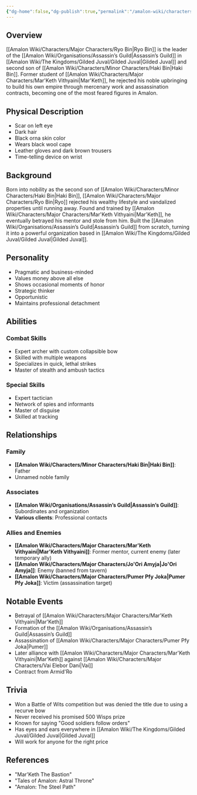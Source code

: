 ```yaml
---
{"dg-home":false,"dg-publish":true,"permalink":"/amalon-wiki/characters/major-characters/ryo-bin/","dgPassFrontmatter":true,"noteIcon":""}
---
```


## Overview
[[Amalon Wiki/Characters/Major Characters/Ryo Bin\|Ryo Bin]] is the leader of the [[Amalon Wiki/Organisations/Assassin’s Guild\|Assassin’s Guild]] in [[Amalon Wiki/The Kingdoms/Gilded Juval/Gilded Juval\|Gilded Juval]] and second son of [[Amalon Wiki/Characters/Minor Characters/Haki Bin\|Haki Bin]]. Former student of [[Amalon Wiki/Characters/Major Characters/Mar'Keth Vithyaini\|Mar'Keth]], he rejected his noble upbringing to build his own empire through mercenary work and assassination contracts, becoming one of the most feared figures in Amalon.

## Physical Description 
- Scar on left eye
- Dark hair
- Black orna skin color 
- Wears black wool cape
- Leather gloves and dark brown trousers
- Time-telling device on wrist

## Background
Born into nobility as the second son of [[Amalon Wiki/Characters/Minor Characters/Haki Bin\|Haki Bin]], [[Amalon Wiki/Characters/Major Characters/Ryo Bin\|Ryo]] rejected his wealthy lifestyle and vandalized properties until running away. Found and trained by [[Amalon Wiki/Characters/Major Characters/Mar'Keth Vithyaini\|Mar'Keth]], he eventually betrayed his mentor and stole from him. Built the [[Amalon Wiki/Organisations/Assassin’s Guild\|Assassin’s Guild]] from scratch, turning it into a powerful organization based in [[Amalon Wiki/The Kingdoms/Gilded Juval/Gilded Juval\|Gilded Juval]].

## Personality
- Pragmatic and business-minded
- Values money above all else
- Shows occasional moments of honor
- Strategic thinker
- Opportunistic
- Maintains professional detachment

## Abilities
### Combat Skills
- Expert archer with custom collapsible bow
- Skilled with multiple weapons
- Specializes in quick, lethal strikes
- Master of stealth and ambush tactics

### Special Skills
- Expert tactician
- Network of spies and informants
- Master of disguise 
- Skilled at tracking

## Relationships
### Family
- **[[Amalon Wiki/Characters/Minor Characters/Haki Bin\|Haki Bin]]**: Father
- Unnamed noble family

### Associates
- **[[Amalon Wiki/Organisations/Assassin’s Guild\|Assassin’s Guild]]**: Subordinates and organization
- **Various clients**: Professional contacts

### Allies and Enemies
- **[[Amalon Wiki/Characters/Major Characters/Mar'Keth Vithyaini\|Mar'Keth Vithyaini]]**: Former mentor, current enemy (later temporary ally)
- **[[Amalon Wiki/Characters/Major Characters/Jo'Ori Amyja\|Jo'Ori Amyja]]**: Enemy (banned from tavern)
- **[[Amalon Wiki/Characters/Major Characters/Pumer Pfy Joka\|Pumer Pfy Joka]]**: Victim (assassination target)

## Notable Events
- Betrayal of [[Amalon Wiki/Characters/Major Characters/Mar'Keth Vithyaini\|Mar'Keth]]
- Formation of the [[Amalon Wiki/Organisations/Assassin’s Guild\|Assassin’s Guild]]
- Assassination of [[Amalon Wiki/Characters/Major Characters/Pumer Pfy Joka\|Pumer]]  
- Later alliance with [[Amalon Wiki/Characters/Major Characters/Mar'Keth Vithyaini\|Mar'Keth]] against [[Amalon Wiki/Characters/Major Characters/Vai Elebor Dani\|Vai]]
- Contract from Armid'Ro

## Trivia
- Won a Battle of Wits competition but was denied the title due to using a recurve bow
- Never received his promised 500 Wisps prize
- Known for saying "Good soldiers follow orders"
- Has eyes and ears everywhere in [[Amalon Wiki/The Kingdoms/Gilded Juval/Gilded Juval\|Gilded Juval]]
- Will work for anyone for the right price

## References
- "Mar'Keth The Bastion"
- "Tales of Amalon: Astral Throne"
- "Amalon: The Steel Path"